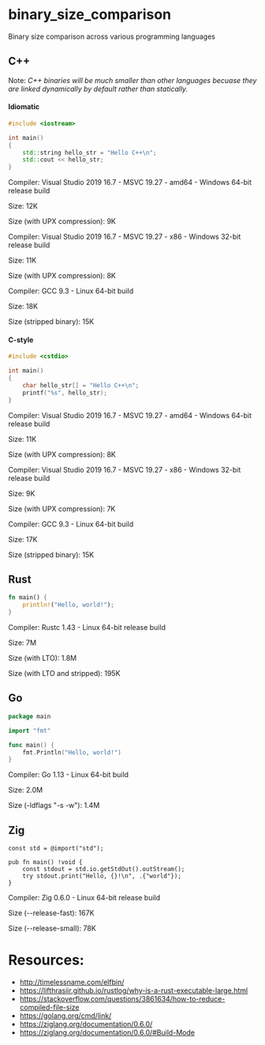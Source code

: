 # binary_size_comparison
Binary size comparison across various programming languages

## C++
Note: *C++ binaries will be much smaller than other languages becuase they are linked dynamically by default rather than statically.*

#### Idiomatic
```cpp
#include <iostream>

int main()
{
    std::string hello_str = "Hello C++\n";
    std::cout << hello_str;
}
```

Compiler:
Visual Studio 2019 16.7 - MSVC 19.27 - amd64 - Windows 64-bit release build

Size:
12K

Size (with UPX compression):
9K

Compiler:
Visual Studio 2019 16.7 - MSVC 19.27 - x86 - Windows 32-bit release build

Size:
11K

Size (with UPX compression):
8K

Compiler:
GCC 9.3 - Linux 64-bit build

Size:
18K

Size (stripped binary):
15K

#### C-style
```cpp
#include <cstdio>

int main()
{
    char hello_str[] = "Hello C++\n";
    printf("%s", hello_str);
}
```

Compiler:
Visual Studio 2019 16.7 - MSVC 19.27 - amd64 - Windows 64-bit release build

Size:
11K

Size (with UPX compression):
8K

Compiler:
Visual Studio 2019 16.7 - MSVC 19.27 - x86 - Windows 32-bit release build

Size:
9K

Size (with UPX compression):
7K

Compiler:
GCC 9.3 - Linux 64-bit build

Size:
17K

Size (stripped binary):
15K

## Rust
```rust
fn main() {
    println!("Hello, world!");
}
```

Compiler:
Rustc 1.43 - Linux 64-bit release build

Size:
7M

Size (with LTO):
1.8M

Size (with LTO and stripped):
195K

## Go
```go
package main

import "fmt"

func main() {
    fmt.Println("Hello, world!")
}
```

Compiler:
Go 1.13 - Linux 64-bit build

Size:
2.0M

Size (-ldflags "-s -w"):
1.4M

## Zig
```zig
const std = @import("std");

pub fn main() !void {
    const stdout = std.io.getStdOut().outStream();
    try stdout.print("Hello, {}!\n", .{"world"});
}
```

Compiler:
Zig 0.6.0 - Linux 64-bit release build

Size (--release-fast):
167K

Size (--release-small):
78K

# Resources:
* http://timelessname.com/elfbin/
* https://lifthrasiir.github.io/rustlog/why-is-a-rust-executable-large.html
* https://stackoverflow.com/questions/3861634/how-to-reduce-compiled-file-size
* https://golang.org/cmd/link/
* https://ziglang.org/documentation/0.6.0/
* https://ziglang.org/documentation/0.6.0/#Build-Mode
